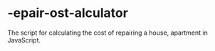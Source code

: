 # -epair-ost-alculator
The script for calculating the cost of repairing a house, apartment in JavaScript.
